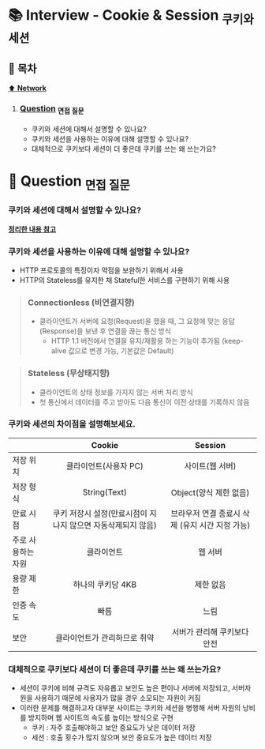 # :books: Interview - Cookie & Session <sub>쿠키와 세션</sub>

## :bookmark_tabs: 목차

[:arrow_up: **Network**](../README.md)

1. ### [Question](#) <sub>면접 질문</sub>

   - 쿠키와 세션에 대해서 설명할 수 있나요?
   - 쿠키와 세션을 사용하는 이유에 대해 설명할 수 있나요?
   - 대체적으로 쿠키보다 세션이 더 좋은데 쿠키를 쓰는 왜 쓰는가요?

# :closed_book: Question <sub>면접 질문</sub>

### 쿠키와 세션에 대해서 설명할 수 있나요?

[**정리한 내용 참고**](../Note/Cookie&Session.md)

### 쿠키와 세션을 사용하는 이유에 대해 설명할 수 있나요?

- HTTP 프로토콜의 특징이자 약점을 보완하기 위해서 사용
- HTTP의 Stateless를 유지한 채 Stateful한 서비스를 구현하기 위해 사용

> ### Connectionless (비연결지향)
>
> - 클라이언트가 서버에 요청(Request)을 했을 때, 그 요청에 맞는 응답(Response)을 보낸 후 연결을 끊는 통신 방식
>   - HTTP 1.1 버전에서 연결을 유지/재활용 하는 기능이 추가됨 (keep-alive 값으로 변경 가능, 기본값은 Default)

> ### Stateless (무상태지향)
>
> - 클라이언트의 상태 정보를 가지지 않는 서버 처리 방식
> - 첫 통신에서 데이터를 주고 받아도 다음 통신이 이전 상태를 기록하지 않음

### 쿠키와 세션의 차이점을 설명해보세요.

|                    |                            Cookie                            |                     Session                     |
| ------------------ | :----------------------------------------------------------: | :---------------------------------------------: |
| 저장 위치          |                    클라이언트(사용자 PC)                     |                 사이트(웹 서버)                 |
| 저장 형식          |                         String(Text)                         |             Object(양식 제한 없음)              |
| 만료 시점          | 쿠키 저장시 설정(만료시점이 지나지 않으면 자동삭제되지 않음) | 브라우저 연결 종료시 삭제 (유지 시간 지정 가능) |
| 주로 사용하는 자원 |                          클라이언트                          |                     웹 서버                     |
| 용량 제한          |                      하나의 쿠키당 4KB                       |                    제한 없음                    |
| 인증 속도          |                             빠름                             |                      느림                       |
| 보안               |                 클라이언트가 관리하므로 취약                 |           서버가 관리해 쿠키보다 안전           |

### 대체적으로 쿠키보다 세션이 더 좋은데 쿠키를 쓰는 왜 쓰는가요?

- 세션이 쿠키에 비해 규격도 자유롭고 보안도 높은 편이나 서버에 저장되고, 서버자원을 사용하기 때문에 사용자가 많을 경우 소모되는 자원이 커짐
- 이러한 문제를 해결하고자 대부분 사이트는 쿠키와 세션을 병행해 서버 자원의 낭비를 방지하며 웹 사이트의 속도를 높이는 방식으로 구현
  - 쿠키 : 자주 호출해야하고 보안 중요도가 낮은 데이터 저장
  - 세션 : 호출 횟수가 많지 않으며 보안 중요도가 높은 데이터 저장
